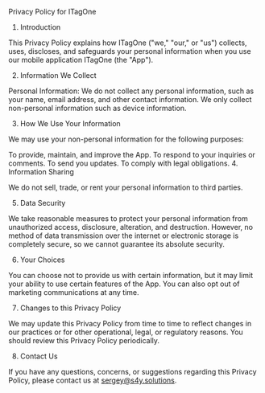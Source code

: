 Privacy Policy for ITagOne

1. Introduction

This Privacy Policy explains how ITagOne ("we," "our," or "us") collects, uses, discloses, and safeguards your personal information when you use our mobile application ITagOne (the "App").

2. Information We Collect

Personal Information: We do not collect any  personal information, such as your name, email address, and other contact information. We only collect non-personal information such as 
device information.

3. How We Use Your Information

We may use your non-personal information for the following purposes:

To provide, maintain, and improve the App.
To respond to your inquiries or comments.
To send you updates.
To comply with legal obligations.
4. Information Sharing

We do not sell, trade, or rent your personal information to third parties. 

5. Data Security

We take reasonable measures to protect your personal information from unauthorized access, disclosure, alteration, and destruction. 
However, no method of data transmission over the internet or electronic storage is completely secure, so we cannot guarantee its absolute security.

6. Your Choices

You can choose not to provide us with certain information, but it may limit your ability to use certain features of the App. You can also opt out of marketing communications at any time.

7. Changes to this Privacy Policy

We may update this Privacy Policy from time to time to reflect changes in our practices or for other operational, legal, or regulatory reasons. You should review this Privacy Policy periodically.

8. Contact Us

If you have any questions, concerns, or suggestions regarding this Privacy Policy, please contact us at sergey@s4y.solutions.
